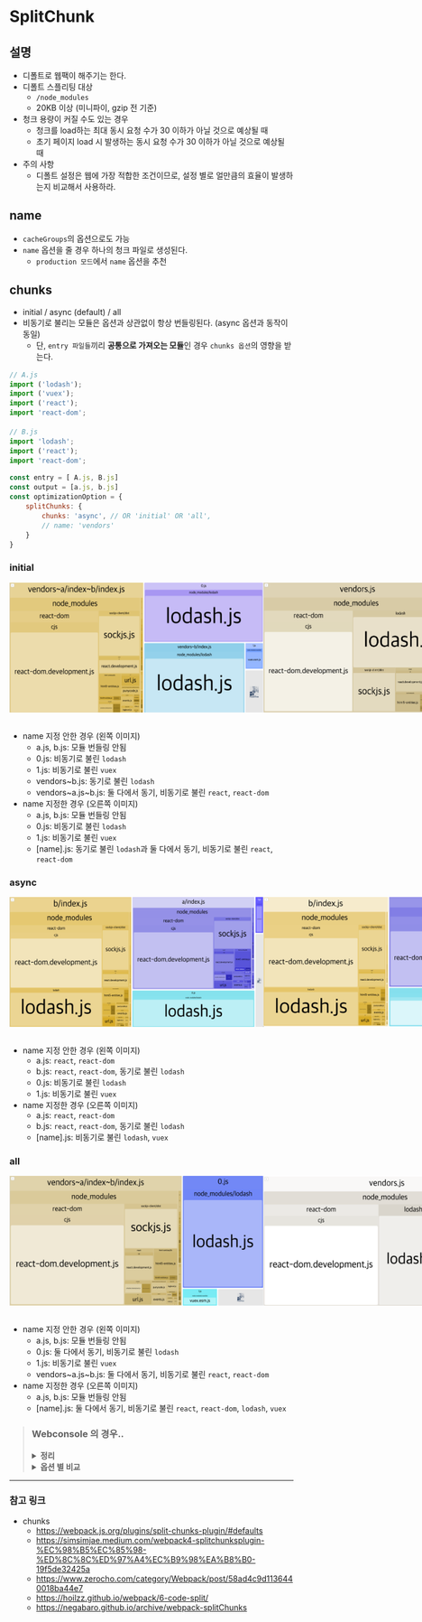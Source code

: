 # SplitChunk

## 설명
- 디폴트로 웹팩이 해주기는 한다.
- 디폴트 스플리팅 대상
    - `/node_modules`
    - 20KB 이상 (미니파이, gzip 전 기준)
- 청크 용량이 커질 수도 있는 경우
    - 청크를 load하는 최대 동시 요청 수가 30 이하가 아닐 것으로 예상될 때
    - 초기 페이지 load 시 발생하는 동시 요청 수가 30 이하가 아닐 것으로 예상될 때
- 주의 사항
    - 디폴트 설정은 웹에 가장 적합한 조건이므로, 설정 별로 얼만큼의 효율이 발생하는지 비교해서 사용하라.
## name
- `cacheGroups`의 옵션으로도 가능
- `name` 옵션을 줄 경우 하나의 청크 파일로 생성된다.
  - `production 모드`에서 `name` 옵션을 추천


## chunks
- initial / async (default) / all
- 비동기로 불리는 모듈은 옵션과 상관없이 항상 번들링된다. (async 옵션과 동작이 동일)
  - 단, `entry 파일들`끼리 **공통으로 가져오는 모듈**인 경우 `chunks 옵션`의 영향을 받는다.

```javascript
// A.js
import ('lodash');
import ('vuex');
import ('react');
import 'react-dom';

// B.js
import 'lodash';
import ('react');
import 'react-dom';
```
```javascript
const entry = [ A.js, B.js]
const output = [a.js, b.js]
const optimizationOption = {
    splitChunks: {
        chunks: 'async', // OR 'initial' OR 'all',
        // name: 'vendors'
    }
}
```

### initial

   <div style="display: flex">
   <img src="./assets/initial-noname.png" width="450" height="230">   
   <img src="./assets/initial-name.png" width="450" height="230">   
   </div>
   <br>
   
- name 지정 안한 경우 (왼쪽 이미지)
  - a.js, b.js: 모듈 번들링 안됨
  - 0.js: 비동기로 불린 `lodash`
  - 1.js: 비동기로 불린 `vuex`
  - vendors\~b.js: 동기로 불린 `lodash` 
  - vendors\~a.js\~b.js: 둘 다에서 동기, 비동기로 불린 `react`, `react-dom`
- name 지정한 경우 (오른쪽 이미지)
  - a.js, b.js: 모듈 번들링 안됨
  - 0.js: 비동기로 불린 `lodash`
  - 1.js: 비동기로 불린 `vuex`
  - [name].js: 동기로 불린 `lodash`과 둘 다에서 동기, 비동기로 불린 `react`, `react-dom`

### async

   <div style="display: flex">
   <img src="./assets/async-noname.png" width="450" height="230">   
   <img src="./assets/async-name.png" width="450" height="230">   
   </div>
   <br>
   
- name 지정 안한 경우 (왼쪽 이미지)
  - a.js: `react`, `react-dom`
  - b.js: `react`, `react-dom`, 동기로 불린 `lodash`
  - 0.js: 비동기로 불린 `lodash`
  - 1.js: 비동기로 불린 `vuex`
- name 지정한 경우 (오른쪽 이미지)
  - a.js: `react`, `react-dom`
  - b.js: `react`, `react-dom`, 동기로 불린 `lodash`
  - [name].js: 비동기로 불린 `lodash`, `vuex`

### all

   <div style="display: flex">
   <img src="./assets/all-noname.png" width="450" height="230">   
   <img src="./assets/all-name.png" width="450" height="230">   
   </div>
   <br>
   
- name 지정 안한 경우 (왼쪽 이미지)
  - a.js, b.js: 모듈 번들링 안됨
  - 0.js: 둘 다에서 동기, 비동기로 불린 `lodash`
  - 1.js: 비동기로 불린 `vuex`
  - vendors\~a.js\~b.js: 둘 다에서 동기, 비동기로 불린 `react`, `react-dom`
- name 지정한 경우 (오른쪽 이미지)
  - a.js, b.js: 모듈 번들링 안됨
  - [name].js: 둘 다에서 동기, 비동기로 불린 `react`, `react-dom`, `lodash`, `vuex` 

> ### Webconsole 의 경우..
> <details>
> <summary style="font-Weight : bold;" >정리</summary>
> <div>  
> <br>
>   <b>1. client.js</b>
>   <ul>
>       <li>output 파일</li>
>       <li>client/ 하위의 모든 코드가 번들링됨</li>
>       <li>assets, store 등 (옵션에 따라 node_modules도 포함됨)</li>
>   </ul>
>   <b>2. vendor~client</b>
>   <ul>
>       <li>name 옵션을 지정하지 않은 경우, client.js의 node_modules만 번들링</li>
>   </ul>
>   <b>3. 그 외</b>
>   <ul>
>       <li>비동기로 불리는 모듈들이 각각 번들링</li>
>   </ul>
>   <b>4. name 옵션을 지정한 경우</b>
>   <ul>
>       <li>(vendor~client + 그 외)가 번들링</li>
>   </ul>
> </div>
> </details>
> <details>
>   <summary style="font-Weight : bold;" >옵션 별 비교</summary>
>   <div>  
>       <details>
>           <summary style="font-Weight : bold;" >initial</summary>
>               <div>  
>                   <b>1. name 없을 때</b>
>                   <ul>
>                       <li>clients.js: 2.1mb => assets, store 등</li>
>                       <li>vendors~client : 9.2mb => node_modules</li>
>                   </ul>
>                   <b>2. name 없을 때</b>
>                   <ul>
>                       <li>위와 동일</li>
>                   </ul>
>               </div>
>       </details>
>       <details>
>           <summary style="font-Weight : bold;" >async</summary>
>               <div>  
>                   <b>1. name 없을 때</b>
>                   <ul>
>                       <li>client.js: 11.4mb => node_modules, assets, store 등</li>
>                       <li>
>                           나머지 엄청 여러개 생성
>                           <br> 
>                           -> 라우터 코드 스플리팅으로 비동기로 불리는 애들에서 공통으로 import 되는 모듈들만 뽑아서 생성됨
>                       </li>                      
>                   </ul>
>                   <b>2. name 없을 때</b>
>                   <ul>
>                       <li>client.js: 11.3mb</li>
>                       <li>
>                           vendors: 5.6mb
>                           <br> 
>                           -> 나머지 엄청 여러개를 합친 것보다 크다.
>                       </li>
>                   </ul>
>               </div>
>       </details>
>       <details>
>           <summary style="font-Weight : bold;" >all</summary>
>               <div>  
>                   <b>1. name 없을 때</b>
>                   <ul>
>                       <li>clients.js: 2.2mb => assets, store 등</li>
>                       <li>vendors~client : 9.2mb => node_modules</li>
>                       <li>
>                           나머지 엄청 여러개 생성
>                           <br> 
>                           -> 라우터 코드 스플리팅으로 비동기로 불리는 애들에서 공통으로 import 되는 모듈들만 뽑아서 생성됨
>                           <br> 
>                           -> 근데.. 2개 이하에서 import되는 모듈들은 안뽑아주는거 같고.. 이름 지정하면 걔네까지 다 뽑힘 
>                           <br> 
>                           -> 그래서 이 나머지 + vendors~client 의 크기보다 vendors의 크기가 더 크다.
>                       </li>     
>                   </ul>
>                   <b>2. name 없을 때</b>
>                   <ul>
>                       <li>client.js: 2.1mb</li>
>                       <li>vendors: 14.7mb</li>
>                   </ul>
>               </div>
>       </details>
>   </div>
> </details>


---
### 참고 링크
- chunks
  - https://webpack.js.org/plugins/split-chunks-plugin/#defaults
  - https://simsimjae.medium.com/webpack4-splitchunksplugin-%EC%98%B5%EC%85%98-%ED%8C%8C%ED%97%A4%EC%B9%98%EA%B8%B0-19f5de32425a
  - https://www.zerocho.com/category/Webpack/post/58ad4c9d1136440018ba44e7
  - https://hoilzz.github.io/webpack/6-code-split/
  - https://negabaro.github.io/archive/webpack-splitChunks

